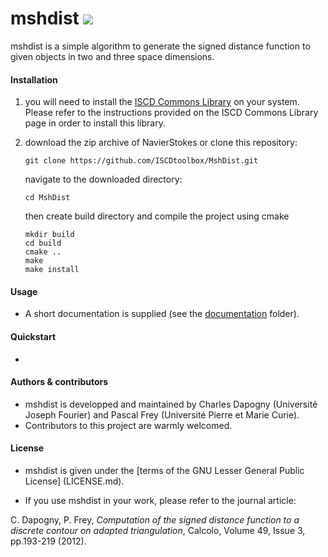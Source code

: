 # mshdist ![](https://travis-ci.org/ISCDtoolbox/Mshdist.svg?branch=master)
mshdist is a simple algorithm to generate the signed distance function to given objects in two and three space dimensions.

#### Installation

1. you will need to install the [ISCD Commons Library](https://github.com/ISCDtoolbox/Commons) on your system.
Please refer to the instructions provided on the ISCD Commons Library page in order to install this library.

2. download the zip archive of NavierStokes or clone this repository:

   ` git clone https://github.com/ISCDtoolbox/MshDist.git `

   navigate to the downloaded directory:

   ` cd MshDist `

   then create build directory and compile the project using cmake
   ```
   mkdir build
   cd build
   cmake ..
   make
   make install
   ```

#### Usage

* A short documentation is supplied (see the [documentation](documentation) folder).

#### Quickstart

*

#### Authors & contributors
* mshdist is developped and maintained by Charles Dapogny (Université Joseph Fourier) and Pascal Frey (Université Pierre et Marie Curie).
* Contributors to this project are warmly welcomed.

#### License
* mshdist is given under the [terms of the GNU Lesser General Public License] (LICENSE.md).

* If you use mshdist in your work, please refer to the journal article:

C. Dapogny, P. Frey, _Computation of the signed distance function to a discrete contour on adapted triangulation_, Calcolo, Volume 49, Issue 3, pp.193-219 (2012).
